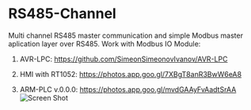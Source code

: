 # RS485-Channel
Multi channel RS485 master communication and simple Modbus master aplication layer over RS485.
Work with Modbus IO Module:

1) AVR-LPC: https://github.com/SimeonSimeonovIvanov/AVR-LPC

2) HMI with RT1052: https://photos.app.goo.gl/7XBgT8anR3BwW6eA8

3) ARM-PLC v.0.0.0: https://photos.app.goo.gl/mvdGAAyFvAadtSrAA
![Screen Shot](https://lh3.googleusercontent.com/FQr5hSMQqp2i_nwhZKglB-SCWpj6r-qX7r7Q-jVdQKx1wFxZURQ0LDfvRpwgbzK7AezVR70dovUALOiyYdSaQdRBpPOx6JCb9xz4_ndkZiJmi8XbgmQ-WjyfjlQAHrFRKiS7UnRj_CbJssxmr5eg0EEhBxSKmjMiBg2zKSS8P3ATYrBTvbpViYRgtGKj5QlCZZjyD9ScpvY4FDGCGil1Sb-6eX8CO8l0C6VeFSGm7OiOaXqTXsDchaM6RdHQqhylD7Uk00mR2uB2leGAh-q0sIrtt1sxoxXXHavIsso08paLcmGM9lJf2Uat_KCfaf1A-nRmuqkovf-DfAxXIsaxU2MX1tLXxuGsB5eTdPxSNFqCBNdGBufq8bOw_9vdApEsZAsFDiLaFeLALUHZghp6UFyEnEjwLvs3e3_Zl-lGCt0ZsyLLgWpn--r34cKRKdE6P0K6tCAj21HBDitseeUqJIz1y34NHpt3h4dx6ibffw_JBpOprTipTyqvX-h1TfCzgt282_tuwkoHDuVmOlGEFWLBVwruuwEpkjAua0YFZuJUQgwd0euoz18P0KaYdRVtb8VqcAbrfiR4UP-ntGKC2axnFQCS70RUQQSqDlgG6A2FKZyl46vnNec2B9yH7uwxgMq-G3u71GumZ0rcL7kVYlr5s9O92WPzA0AdFMkzMqTpHXiWKPyfG_nYkwqLQjtkabRqcgsge1y6PJg5DPoFjuGOGBpug6Gt3L7NgJC2EyCIA89fEPXr4og=w1684-h947-no)<br><br>
